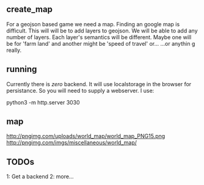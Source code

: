 ## create_map

For a  geojson based game we need  a map. Finding an google map is difficult. This will will be to add layers to geojson. We will be able to add any number of layers. Each layer's semantics will be different. Maybe one will be for 'farm land' and another might be 'speed of travel' or...  ...or anythin  g really.


## running

Currently there is *zero* backend. It will use localstorage in the browser for persistance. So you will need to supply a webserver. I use: 

python3 -m http.server 3030

## map
http://pngimg.com/uploads/world_map/world_map_PNG15.png
http://pngimg.com/imgs/miscellaneous/world_map/

## TODOs

1: Get a backend
2: more...
